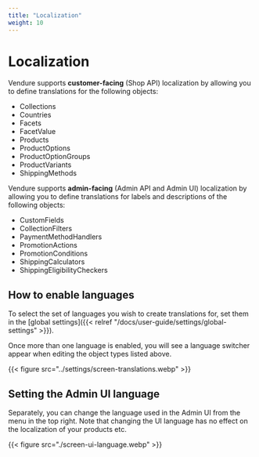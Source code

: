 ```yaml
---
title: "Localization"
weight: 10
---
```


# Localization

Vendure supports **customer-facing** (Shop API) localization by allowing you to define translations for the following objects:

* Collections
* Countries
* Facets
* FacetValue
* Products
* ProductOptions
* ProductOptionGroups
* ProductVariants
* ShippingMethods  

Vendure supports **admin-facing** (Admin API and Admin UI) localization by allowing you to define translations for labels and descriptions of the following objects:
  
* CustomFields
* CollectionFilters
* PaymentMethodHandlers
* PromotionActions
* PromotionConditions
* ShippingCalculators
* ShippingEligibilityCheckers

## How to enable languages

To select the set of languages you wish to create translations for, set them in the [global settings]({{< relref "/docs/user-guide/settings/global-settings" >}}).

Once more than one language is enabled, you will see a language switcher appear when editing the object types listed above.

{{< figure src="../settings/screen-translations.webp" >}}

## Setting the Admin UI language

Separately, you can change the language used in the Admin UI from the menu in the top right. Note that changing the UI language has no effect on the localization of your products etc.

{{< figure src="./screen-ui-language.webp" >}}
